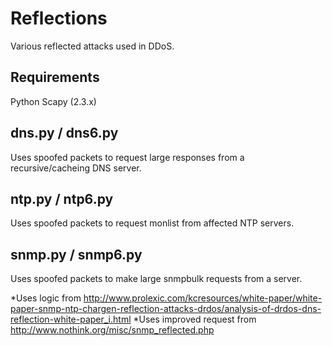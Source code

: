 # Reflections #

Various reflected attacks used in DDoS.

## Requirements ##

Python
Scapy (2.3.x)

## dns.py / dns6.py ##

Uses spoofed packets to request large responses from a recursive/cacheing DNS server.

## ntp.py / ntp6.py ##

Uses spoofed packets to request monlist from affected NTP servers.

## snmp.py / snmp6.py ##

Uses spoofed packets to make large snmpbulk requests from a server.

*Uses logic from http://www.prolexic.com/kcresources/white-paper/white-paper-snmp-ntp-chargen-reflection-attacks-drdos/analysis-of-drdos-dns-reflection-white-paper_i.html
*Uses improved request from http://www.nothink.org/misc/snmp_reflected.php